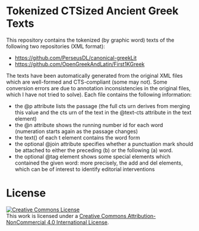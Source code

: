 # Tokenized CTSized Ancient Greek Texts

This repository contains the tokenized (by graphic word) texts of the following two repositories (XML format):
* https://github.com/PerseusDL/canonical-greekLit
* https://github.com/OpenGreekAndLatin/First1KGreek

The texts have been automatically generated from the original XML files which are well-formed and CTS-compliant (some may not). Some 
conversion errors are due to annotation inconsistencies in the original files, which I have not tried to solve). 
Each file contains the following information: 
* the @p attribute lists the passage (the full cts urn derives from merging this value and the cts urn of the text in the @text-cts attribute in the text element)
* the @n attribute shows the running number id for each word (numeration starts again as the passage changes)
* the text() of each t element contains the word form
* the optional @join attribute specifies whether a punctuation mark should be attached to either the preceding (b) or the following (a) word.
* the optional @tag element shows some special elements which contained the given word: more precisely, the add and del elements, which can be of interest to identify editorial interventions

# License
<a rel="license" href="http://creativecommons.org/licenses/by-nc/4.0/"><img alt="Creative Commons License" style="border-width:0" src="https://i.creativecommons.org/l/by-nc/4.0/88x31.png" /></a><br />This work is licensed under a <a rel="license" href="http://creativecommons.org/licenses/by-nc/4.0/">Creative Commons Attribution-NonCommercial 4.0 International License</a>.
